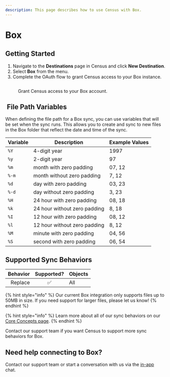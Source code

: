 ```yaml
---
description: This page describes how to use Census with Box.
---
```


# Box

## Getting Started

1. Navigate to the **Destinations** page in Census and click **New Destination**.
2. Select **Box** from the menu.
3. Complete the OAuth flow to grant Census access to your Box instance.

<figure><img src="../.gitbook/assets/image (24).png" alt=""><figcaption><p>Grant Census access to your Box account.</p></figcaption></figure>

## ️ File Path Variables

When defining the file path for a Box sync, you can use variables that will be set when the sync runs. This allows you to create and sync to new files in the Box folder that reflect the date and time of the sync.

| **Variable** | **Description**              | **Example Values** |
| ------------ | ---------------------------- | ------------------ |
| `%Y`         | 4-digit year                 | 1997               |
| `%y`         | 2-digit year                 | 97                 |
| `%m`         | month with zero padding      | 07, 12             |
| `%-m`        | month without zero padding   | 7, 12              |
| `%d`         | day with zero padding        | 03, 23             |
| `%-d`        | day without zero padding     | 3, 23              |
| `%H`         | 24 hour with zero padding    | 08, 18             |
| `%k`         | 24 hour without zero padding | 8, 18              |
| `%I`         | 12 hour with zero padding    | 08, 12             |
| `%l`         | 12 hour without zero padding | 8, 12              |
| `%M`         | minute with zero padding     | 04, 56             |
| `%S`         | second with zero padding     | 06, 54             |

## Supported Sync Behaviors

| **Behavior** | **Supported?** | **Objects** |
| -----------: | :------------: | ----------- |
|      Replace |        ✅       | All         |

{% hint style="info" %}
Our current Box integration only supports files up to 50MB in size. If you need support for larger files, please let us know!
{% endhint %}

{% hint style="info" %}
Learn more about all of our sync behaviors on our [Core Concepts page](broken-reference).
{% endhint %}

Contact our support team if you want Census to support more sync behaviors for Box.

## Need help connecting to Box?

Contact our support team or start a conversation with us via the [in-app](https://app.getcensus.com) chat.
